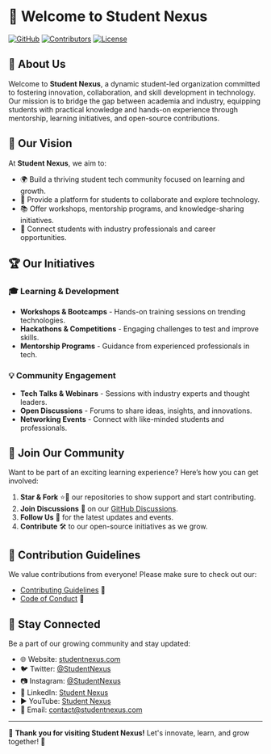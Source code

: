 # 🚀 Welcome to Student Nexus

[![GitHub](https://img.shields.io/github/followers/StudentNexus?style=social)](https://github.com/Student-Nexus-community)
[![Contributors](https://img.shields.io/github/contributors/Student-Nexus-community/Student-Nexus-community)](https://github.com/Student-Nexus-community/graphs/contributors)
[![License](https://img.shields.io/github/license/Student-Nexus-community/Student-Nexus-community)](https://github.com/Student-Nexus-community/Student-Nexus-community/blob/main/LICENSE)

## 🌟 About Us

Welcome to **Student Nexus**, a dynamic student-led organization committed to fostering innovation, collaboration, and skill development in technology. Our mission is to bridge the gap between academia and industry, equipping students with practical knowledge and hands-on experience through mentorship, learning initiatives, and open-source contributions.

## 🎯 Our Vision

At **Student Nexus**, we aim to:

- 🌍 Build a thriving student tech community focused on learning and growth.
- 🚀 Provide a platform for students to collaborate and explore technology.
- 📚 Offer workshops, mentorship programs, and knowledge-sharing initiatives.
- 🤝 Connect students with industry professionals and career opportunities.

## 🏆 Our Initiatives

### 🎓 Learning & Development
- **Workshops & Bootcamps** - Hands-on training sessions on trending technologies.
- **Hackathons & Competitions** - Engaging challenges to test and improve skills.
- **Mentorship Programs** - Guidance from experienced professionals in tech.

### 💡 Community Engagement
- **Tech Talks & Webinars** - Sessions with industry experts and thought leaders.
- **Open Discussions** - Forums to share ideas, insights, and innovations.
- **Networking Events** - Connect with like-minded students and professionals.

## 🤝 Join Our Community

Want to be part of an exciting learning experience? Here’s how you can get involved:

1. **Star & Fork** ⭐🍴 our repositories to show support and start contributing.
2. **Join Discussions** 💬 on our [GitHub Discussions](https://github.com/Student-Nexus-community/discussions).
3. **Follow Us** 🔔 for the latest updates and events.
4. **Contribute** 🛠️ to our open-source initiatives as we grow.

## 📜 Contribution Guidelines

We value contributions from everyone! Please make sure to check out our:

- [Contributing Guidelines](./CONTRIBUTING.md) 📜
- [Code of Conduct](./CODE_OF_CONDUCT.md) 🤝

## 📢 Stay Connected

Be a part of our growing community and stay updated:

- 🌐 Website: [studentnexus.com](https://studentnexus.com)
- 🐦 Twitter: [@StudentNexus](https://twitter.com/StudentNexus)
- 📷 Instagram: [@StudentNexus](https://instagram.com/StudentNexus)
- 🔗 LinkedIn: [Student Nexus](https://linkedin.com/company/studentnexus)
- ▶️ YouTube: [Student Nexus](https://youtube.com/@StudentNexus)
- 📧 Email: contact@studentnexus.com

---

💙 **Thank you for visiting Student Nexus!** Let's innovate, learn, and grow together! 🚀
